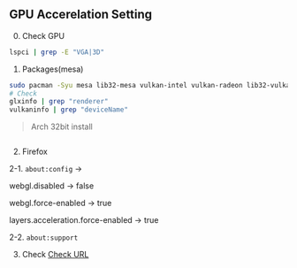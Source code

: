 ## GPU Accerelation Setting

0. Check GPU
```bash
lspci | grep -E "VGA|3D"
```


1. Packages(mesa)

```bash
sudo pacman -Syu mesa lib32-mesa vulkan-intel vulkan-radeon lib32-vulkan-intel lib32-vulkan-radeon
# Check
glxinfo | grep "renderer"
vulkaninfo | grep "deviceName"

```

> Arch 32bit install
```bash


```

2. Firefox

2-1. `about:config` → 

webgl.disabled → false

webgl.force-enabled → true

layers.acceleration.force-enabled → true

2-2. `about:support`

3. Check
[Check URL](https://get.webgl.org/)